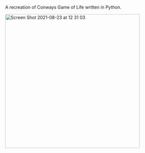 A recreation of Conways Game of Life written in Python.

<img width="430" alt="Screen Shot 2021-08-23 at 12 31 03" src="https://user-images.githubusercontent.com/20050540/130483786-8ab11737-9876-4969-b13a-9629dcd93501.png">
